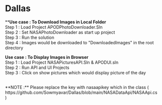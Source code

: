# Dallas

****Use case :  To Download Images in Local Folder** <br>
Step 1 : Load  Project APODPhotoDownloader.Sln <br>
Step 2 : Set NASAPhotoDownloader as start up project <br>
Step 3 : Run the solution  <br>
Step 4 : Images would be downloaded to "DownloadedImages" in the root directory <br>


**Use case : To Display Images in Browser** <br>
Step 1 : Load  Project NASAPicturesAPI.Sln & APODUI.sln <br>
Step 2 : Run API and UI Projects  <br>
Step 3 : Click on show pictures which would display picture of the day  <br>

 <br>
**NOTE :** Please replace the key with nasaapikey which in the class ( https://github.com/Sowmyavar/Dallas/blob/main/NASADataApi/NASAApi.cs) 

